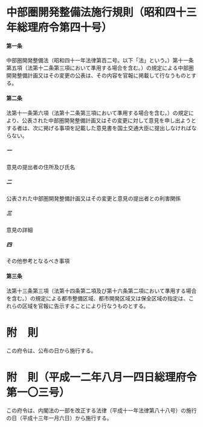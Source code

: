 # 中部圏開発整備法施行規則（昭和四十三年総理府令第四十号）
#### 第一条
中部圏開発整備法（昭和四十一年法律第百二号。以下「法」という。）第十一条第五項（法第十二条第三項において準用する場合を含む。）の規定による中部圏開発整備計画又はその変更の公表は、その内容を官報に掲載して行なうものとする。
#### 第二条
法第十一条第六項（法第十二条第三項において準用する場合を含む。）の規定により、公表された中部圏開発整備計画又はその変更に対して意見を申し出ようとする者は、次に掲げる事項を記載した意見書を国土交通大臣に提出しなければならない。
##### 一
意見の提出者の住所及び氏名
##### 二
公表された中部圏開発整備計画又はその変更と意見の提出者との利害関係
##### 三
意見の詳細
##### 四
その他参考となるべき事項
#### 第三条
法第十三条第三項（法第十四条第二項及び第十六条第二項において準用する場合を含む。）の規定による都市整備区域、都市開発区域又は保全区域の指定は、これらの区域を官報に告示することにより行なうものとする。
# 附　則
この府令は、公布の日から施行する。
# 附　則（平成一二年八月一四日総理府令第一〇三号）
この府令は、内閣法の一部を改正する法律（平成十一年法律第八十八号）の施行の日（平成十三年一月六日）から施行する。
